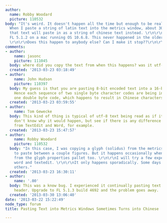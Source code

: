 ```yaml
---
author:
  name: Robby Woodard
  picture: 110532
body: "It's weird. It doesn't happen all the time but enough to be really frustrating.
  When I paste a string of latin text into the metrics window, about 30% of the time
  that text will paste in as a string of chinese text instead. \r\n\r\nI am using
  FL 5.1.2 on a mac running OS 10.6.8. This never happened in the older FL version.
  \r\n\r\nDoes this happen to anybody else? Can I make it stop??\r\n\r\n[img:sites/default/files/old-images/chinese_6525.png]"
comments:
- author:
    name: jasonc
    picture: 111045
  body: where did you copy the text from when this happens? was it utf-8?
  created: '2013-03-23 03:18:49'
- author:
    name: John Hudson
    picture: 110397
  body: My guess is that you are pasting 8-bit encoded text into a 16-bit environment.
    Hence each sequence of two single byte character codes are being interpreted as
    one double byte code, which happens to result in Chinese characters.
  created: '2013-03-23 03:59:55'
- author:
    name: Tom Gewecke
  body: This kind of thing is typical of utf-8 text being read as if it were utf-16.  I
    don't know why it would happen, but see if there is any difference between copying
    from TextEdit and Word, for example.
  created: '2013-03-23 15:47:57'
- author:
    name: Robby Woodard
    picture: 110532
  body: "In this case, I was copying a glyph (solidus) from the metrics window itself
    to paste between a couple figures. But it happens occasionally when I copy a name
    from the glyph properties pallet too. \r\n\r\nI will try a few experiments with
    word and textedit. \r\n\r\nIt only happens sporadically. Some days worse than
    others."
  created: '2013-03-23 16:30:11'
- author:
    name: '.00'
  body: This was a know bug. I experienced it continually pasting text into the font
    header. Upgrade to FL 5.1.3 build 4692 and the problem goes away.
  created: '2013-03-30 13:06:40'
date: '2013-03-22 15:22:49'
node_type: forum
title: Pasting Text into Metrics Windows Sometimes Turns into Chinese

---
```

